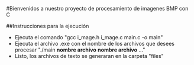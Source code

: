 #Bienvenidos a nuestro proyecto de procesamiento de imagenes BMP con C

##Instrucciones para la ejecución

- Ejecuta el comando "gcc i_mage.h i_mage.c main.c -o main"
- Ejecuta el archivo .exe con el nombre de los archivos que desees procesar "./main **nombre archivo** **nombre archivo** ..."
- Listo, los archivos de texto se generaran en la carpeta "files"